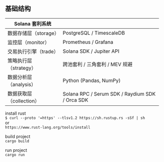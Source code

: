 ## 基础结构

| Solana 套利系统|  |
| ----------- | ----------- |
| 数据存储层（storage） | PostgreSQL / TimescaleDB       |
| 监控层（monitor） | Prometheus / Grafana         |
| 交易执行引擎（trade） | Solana SDK / Jupiter API         |
| 策略执行层 （strategy） |  跨池套利 / 三角套利 / MEV 规避  |
| 数据分析层 （analysis）|  Python (Pandas, NumPy)          |
| 数据获取层 （collection） |  Solana RPC / Serum SDK / Raydium SDK / Orca SDK |


install rust<br />
`$ curl --proto '=https' --tlsv1.2 https://sh.rustup.rs -sSf | sh`<br />
or<br />
`https://www.rust-lang.org/tools/install`<br />

build project<br />
`cargo build`<br />

run project<br />
`cargo run`<br />
 
